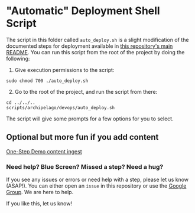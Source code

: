 # "Automatic" Deployment Shell Script

The script in this folder called `auto_deploy.sh` is a slight modification of the documented steps for deployment available in [this repository's main README](../../../README.md). You can run this script from the root of the project by doing the following:

1. Give execution permissions to the script:
  ```shell
  sudo chmod 700 ./auto_deploy.sh
  ```
2. Go to the root of the project, and run the script from there:

  ```shell
  cd ../../..
  scripts/archipelago/devops/auto_deploy.sh
  ```

The script will give some prompts for a few options for you to select.

## Optional but more fun if you add content

[One-Step Demo content ingest](../../../docs/democontent.md)

### Need help? Blue Screen? Missed a step? Need a hug?

If you see any issues or errors or need help with a step, please let us know (ASAP!). You can either open an `issue` in this repository or use the [Google Group](https://groups.google.com/forum/#!forum/archipelago-commons). We are here to help.

If you like this, let us know!
